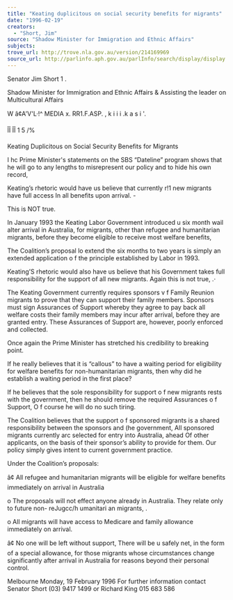 ```yaml
---
title: "Keating duplicitous on social security benefits for migrants"
date: "1996-02-19"
creators:
  - "Short, Jim"
source: "Shadow Minister for Immigration and Ethnic Affairs"
subjects:
trove_url: http://trove.nla.gov.au/version/214169969
source_url: http://parlinfo.aph.gov.au/parlInfo/search/display/display.w3p;query=Id%3A%22media/pressrel/HPR02011596%22
---
```


 Senator Jim Short 1 .

 Shadow Minister for Immigration  and Ethnic Affairs  & Assisting the leader on Multicultural Affairs

 W â¢A'V'L·!^ MEDIA x.  RR1.F.ASP. ,  k i i i .k a s i '.

 ÎÎ ÎÎ  1 5 /%

 Keating Duplicitous on Social Security Benefits for Migrants

 I  hc Prime Minister's statements on the SBS “Dateline” program shows that he will go to any lengths to  misrepresent our policy and to hide his own record,

 Keating’s rhetoric would have us believe that currently r!1  new migrants have full access In all benefits upon arrival. -

 This is NOT true.

 In January 1993 the Keating Labor Government introduced u six month wail alter arrival in Australia,  for migrants, other than refugee and humanitarian migrants, before they become eligible to receive most  welfare benefits,

 The Coalition’s proposal lo extend the six months to two years is simply an extended application o f the  principle established by Labor in 1993.

 Keating’S rhetoric would also have us believe that his Government takes full responsibility for the  support of all new migrants. Again this is not true, .·

 The Keating Government currently requires sponsors v f Family Reunion migrants to prove that they can  support their family members. Sponsors must sign Assurances of Support whereby they agree to pay  back all welfare costs their family members may incur after arrival, before they are granted entry. These  Assurances of Support are, however, poorly enforced and collected.

 Once again the Prime Minister has stretched his credibility to breaking point.

 If he really believes that it is “callous” to have a waiting period for eligibility for welfare benefits for  non-humanitarian migrants, then why did he establish a waiting period in the first place?

 If he believes that the sole responsibility for support o f new migrants rests with the government, then he  should remove the required Assurances o f Support, O f course he will do no such tiring.

 The Coalition believes that the support o f sponsored migrants is a shared responsibility between the  sponsors and (he government, All sponsored migrants currently arc selected for entry into Australia,  ahead Of other applicants, on the basis of their sponsor’s ability to provide for them. Our policy simply  gives intent to current government practice.

 Under the Coalition’s proposals:

 â¢ All refugee and humanitarian migrants will be eligible for welfare benefits immediately on arrival in  Australia

 o The proposals will not effect anyone already in Australia. They relate only to future non-  reJugcc/h umanitari an migrants, .

 o All migrants will have access to Medicare and family allowance immediately on arrival.

 â¢  No one will be left without support, There will be u safely net, in the form of a special allowance, for  those migrants whose circumstances change significantly after arrival in Australia for reasons beyond  their personal control.

 Melbourne Monday, 19 February 1996 For further information contact Senator Short (03) 9417 1499 or Richard King 015 683 586


